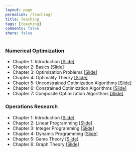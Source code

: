 ```yaml
---
layout: page
permalink: /teaching/
title: Teaching
tags: [teaching]
comments: false
share: false
---
```



 
### Numerical Optimization
* Chapter 1: Introduction  <a href="../teaching/OR-1.pdf" class="textlink" target="_blank">[Slide]</a>
* Chapter 2: Basics  <a href="../teaching/OR-2.pdf" class="textlink" target="_blank">[Slide]</a>
* Chapter 3: Optimization Problems  <a href="../teaching/OR-3.pdf" class="textlink" target="_blank">[Slide]</a>
* Chapter 4: Optimality Theory  <a href="../teaching/OR-4.pdf" class="textlink" target="_blank">[Slide]</a>
* Chapter 5: Unconstrained Optimization Algorithms  <a href="../teaching/OR-5" class="textlink" target="_blank">[Slide]</a>
* Chapter 6: Constrained Optimization Algorithms  <a href="../teaching/OR-6.pdf" class="textlink" target="_blank">[Slide]</a>
* Chapter 7: Composite Optimization Algorithms  <a href="../teaching/OR-6.pdf" class="textlink" target="_blank">[Slide]</a>



### Operations Research
* Chapter 1: Introduction  <a href="../teaching/OR-1.pdf" class="textlink" target="_blank">[Slide]</a>
* Chapter 2: Linear Programming  <a href="../teaching/OR-2.pdf" class="textlink" target="_blank">[Slide]</a>
* Chapter 3: Integer Programming  <a href="../teaching/OR-3.pdf" class="textlink" target="_blank">[Slide]</a>
* Chapter 4: Dynamic Programming  <a href="../teaching/OR-4.pdf" class="textlink" target="_blank">[Slide]</a>
* Chapter 5: Game Theory  <a href="../teaching/OR-5" class="textlink" target="_blank">[Slide]</a>
* Chapter 6: Graph Theory  <a href="../teaching/OR-6.pdf" class="textlink" target="_blank">[Slide]</a>

  
